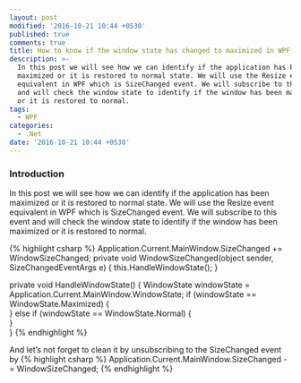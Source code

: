 ```yaml
---
layout: post
modified: '2016-10-21 10:44 +0530'
published: true
comments: true
title: How to know if the window state has changed to maximized in WPF
description: >-
  In this post we will see how we can identify if the application has been
  maximized or it is restored to normal state. We will use the Resize event
  equivalent in WPF which is SizeChanged event. We will subscribe to this event
  and will check the window state to identify if the window has been maximized
  or it is restored to normal.
tags:
  - WPF
categories:
  - .Net
date: '2016-10-21 10:44 +0530'
---
```

### Introduction
In this post we will see how we can identify if the application has been maximized or it is restored to normal state. We will use the Resize event equivalent in WPF which is SizeChanged event. We will subscribe to this event and will check the window state to identify if the window has been maximized or it is restored to normal.

{% highlight csharp %}
Application.Current.MainWindow.SizeChanged += WindowSizeChanged;
private void WindowSizeChanged(object sender, SizeChangedEventArgs e)
{
    this.HandleWindowState();
}
 
private void HandleWindowState()
{
    WindowState windowState = Application.Current.MainWindow.WindowState;
    if (windowState == WindowState.Maximized)
     {                    
     }
    else if (windowState == WindowState.Normal)
     {                    
     }            
}
{% endhighlight %}

And let’s not forget to clean it by unsubscribing to the SizeChanged event by
{% highlight csharp %}
Application.Current.MainWindow.SizeChanged -= WindowSizeChanged;
{% endhighlight %}
